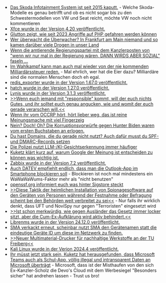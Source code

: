 * [Das Skoda Infotainment System ist seit 2015 kaputt.](https://www.borncity.com/blog/2024/12/16/skoda-schwachstelle-in-infotainment-erlaubt-malware-injektion-per-bluetooth/) - Welche Skoda-Modelle es genau betrifft und ob es nicht sogar bis zu den Schwestermodellen von VW und Seat reicht, möchte VW noch nicht kommentieren
* [Xfce wurde in der Version 4.20 veröffentlicht.](https://lwn.net/Articles/1002245/)
* [Glutton zeigt, wie seit 2023 Angriffe auf PHP gefahren werden können](https://www.bleepingcomputer.com/news/security/winnti-hackers-target-other-threat-actors-with-new-glutton-php-backdoor/)
* [Wer überwacht die Überwacher? In Frankfurt am Main niemand und so kamen darüber viele Drogen in unser Land](https://blog.fefe.de/?ts=99a1baa5)
* [Wenn die amtierende Regierungspartei mit dem Kanzlerposten von "wenn wir nur mal in der Regierung wären, DANN WIRDS ABER SOZIAL" faseln ...](https://blog.fefe.de/?ts=99a1dd78)
* [Im Wahlkampf kann man auch mal wieder von der nie kommenden Milliardärssteuer reden.](https://blog.fefe.de/?ts=99a1c7db) - Mal ehrlich, wer hat die Eier dazu? Milliardäre sind die normalen Menschen doch eh egal.
* [redis_exporter wurde in der Version 1.67.0 veröffentlicht.](https://github.com/oliver006/redis_exporter/releases/tag/v1.67.0)
* [hatch wurde in der Version 1.27.0 veröffentlicht.](https://github.com/pypa/hatch/releases/tag/hatchling-v1.27.0)
* [Lynis wurde in der Version 3.1.3 veröffentlicht.](https://github.com/CISOfy/lynis/releases/tag/3.1.3)
* [>>Wenn euch jemand mit "responsible" kommt, will der euch nichts Gutes, und ihr solltet euch genau angucken, wie und womit der euch gerade verarschen will.<<](https://blog.fefe.de/?ts=999e1a89)
* [Wenn ihr vom OCCRP hört, hört lieber weg, das ist reine Meinungsmache mit viel Fingerzeig](https://blog.fefe.de/?ts=999e10d5)
* [Nein? Doch! Oh? Die Korruptionsvorwürfe gegen Hunter Biden waren vom ersten Buchstaben an erlogen.](https://blog.fefe.de/?ts=999e73f2)
* [Du hast Domains, die du gerade nicht nutzt? Auch dafür musst du SPF- und DMARC-Records setzen](https://www.kuketz-blog.de/warum-du-fuer-ungenutzte-domains-spf-und-dmarc-records-setzen-solltest/)
* [Die Polizei nutzt LLM-/KI-Gesichtserkennung immer häufiger](https://netzpolitik.org/2024/neues-bka-system-polizeiliche-gesichtserkennung-geht-steil/)
* [Kuketz klärt kurz auf, warum Google der Meinung ist entscheiden zu können was wichtig ist.](https://www.kuketz-blog.de/zwischen-sicherheit-und-kontrolle-warum-die-play-integrity-api-custom-roms-wie-grapheneos-benachteiligt/)
* [Zabbix wurde in der Version 7.2 veröffentlicht.](https://www.borncity.com/blog/2024/12/17/zabbix-7-2-veroeffentlicht/)
* [Auch DATEV empfiehlt endlich, dass man die Outlook-App im Smartphone blockieren soll](https://www.borncity.com/blog/2024/12/17/datev-empfiehlt-die-neue-outlook-app-zu-blockieren/) - Blockieren ist noch mal mindestens ein WaWaWaWums-Faktor mehr als "nicht benutzen"
* [openssf.org informiert euch was hinter Sigstore steckt](https://openssf.org/blog/2024/12/16/sigstorecon-2024-advancing-software-supply-chain-security/)
* [>>Diese Taktik der heimlichen Installation von Spionagesoftware auf den Geräten von Personen während der Festnahme oder Befragung scheint bei den Behörden weit verbreitet zu sei<<](https://netzpolitik.org/2024/ein-digitales-gefaengnis-wie-die-serbische-regierung-die-zivilgesellschaft-ausspioniert/) - Nur falls ihr wirklich denkt, dass UFT und NoviSpy nur gegen "Terroristen" eingesetzt wird
* [>>Ist schon merkwürdig, wie gegen Ausländer das Gesetz immer locker sitzt, aber die Cum-Ex-Aufklärung wird aktiv behindert.<<](https://blog.fefe.de/?ts=999f2e2f)
* [Librenms wurde in der Version 24.12.0 veröffentlicht.](https://github.com/librenms/librenms/releases/tag/24.12.0)
* [SMA verkackt erneut, scheinbar nutzt SMA den Gerätenamen statt die eindeutige Geräte ID um diese im Netzwerk zu finden.](https://www.borncity.com/blog/2024/12/18/sma-solaranlagenbetreiber-achtung-vor-avm-updates/)
* [>>Neuer Multimaterial-Drucker für nachhaltige Werkstoffe an der TU Freiberg<<](https://www.mdr.de/wissen/Neuer-Pulverdrucker-an-der-TU--Freiberg-Sachsen-100.html)
* [Kali Linux wurde in der Verion 2024.4 veröffentlicht.](https://www.kali.org/blog/kali-linux-2024-4-release/)
* [Ihr müsst jetzt stark sein, Kuketz hat herausgefunden, dass Microsoft Teams auch als Schul-App, völlig illegal und intransparent Daten an Microsoft überträgt](https://www.kuketz-blog.de/microsoft-teams-unzulaessige-datenuebertragungen-und-mangelnde-transparenz-schul-apps-teil-4/) - Microsoft, dass ist der Misthaufen von den sich Ex-Kanzler-Scholz die Devo's Cloud mit dem Werbesiegel "Besonders sicher" hat andrehen lassen - Trust us bro!
